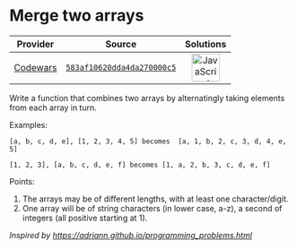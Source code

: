 [_metadata_:generated]: - "true"

# Merge two arrays

<!-- INFO TABLE BEGIN -->

| Provider                                        | Source                                                                               | Solutions                                                                                                                                                    |
| :---------------------------------------------: | :----------------------------------------------------------------------------------: | :----------------------------------------------------------------------------------------------------------------------------------------------------------: |
| [Codewars](../../../docs/providers/Codewars.md) | [`583af10620dda4da270000c5`](https://www.codewars.com/kata/583af10620dda4da270000c5) | [<img src="https://res.cloudinary.com/rascaltwo/image/upload/v1631924076/javascript_ehszr7.svg" alt="JavaScript" title="JavaScript" width="50" />](solve.js) |

<!-- INFO TABLE END -->

Write a function that combines two arrays by alternatingly taking elements from each array in turn.
    
Examples:
```
[a, b, c, d, e], [1, 2, 3, 4, 5] becomes  [a, 1, b, 2, c, 3, d, 4, e, 5]

[1, 2, 3], [a, b, c, d, e, f] becomes [1, a, 2, b, 3, c, d, e, f]
```
Points:

1. The arrays may be of different lengths, with at least one character/digit.
2. One array will be of string characters (in lower case, a-z), a second of integers (all positive starting at 1).


*Inspired by  https://adriann.github.io/programming_problems.html*
